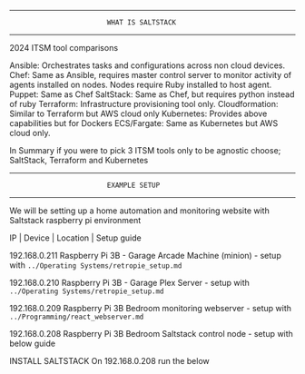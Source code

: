
___________________________________________________________________________

                            WHAT IS SALTSTACK
___________________________________________________________________________

2024 ITSM tool comparisons

Ansible: Orchestrates tasks and configurations across non cloud devices.
Chef: Same as Ansible, requires master control server to monitor activity of 
agents installed on nodes. Nodes require Ruby installed to host agent.
Puppet: Same as Chef
SaltStack: Same as Chef, but requires python instead of ruby
Terraform: Infrastructure provisioning tool only.
Cloudformation: Similar to Terraform but AWS cloud only
Kubernetes: Provides above capabilities but for Dockers
ECS/Fargate: Same as Kubernetes but AWS cloud only.

In Summary if you were to pick 3 ITSM tools only to be agnostic choose;
SaltStack, Terraform and Kubernetes


___________________________________________________________________________

                            EXAMPLE SETUP
___________________________________________________________________________

We will be setting up a home automation and monitoring website with
Saltstack raspberry pi environment

IP | Device | Location | Setup guide

192.168.0.211 
Raspberry Pi 3B - 
Garage Arcade Machine (minion) - setup with ```../Operating Systems/retropie_setup.md```

192.168.0.210
Raspberry Pi 3B - 
Garage Plex Server - setup with ```../Operating Systems/retropie_setup.md```

192.168.0.209
Raspberry Pi 3B
Bedroom monitoring webserver - setup with ```../Programming/react_webserver.md``` 

192.168.0.208
Raspberry Pi 3B
Bedroom Saltstack control node - setup with below guide


INSTALL SALTSTACK
On 192.168.0.208 run the below
```bash

```







